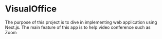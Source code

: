 # VisualOffice
The purpose of this project is to dive in implementing web application using Next.js. The main feature of this app is to help video conference such as Zoom
